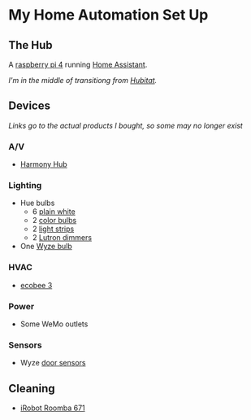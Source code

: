 # My Home Automation Set Up

## The Hub

A [raspberry pi 4](https://amzn.to/3acKqtk) running [Home Assistant](https://www.home-assistant.io/).

_I'm in the middle of transitiong from [Hubitat](/hubitat)._

## Devices
_Links go to the actual products I bought, so some may no longer exist_

### A/V
- [Harmony Hub](https://amzn.to/2TugCBJ)

### Lighting
- Hue bulbs
  - 6 [plain white](https://amzn.to/2x24fp1)
  - 2 [color bulbs](https://amzn.to/3ageHYg)
  - 2 [light strips](https://amzn.to/2Ic2GY2)
  - 2 [Lutron dimmers](https://amzn.to/386UGSA)
- One [Wyze bulb](https://wyze.com/wyze-bulb.html)

### HVAC
- [ecobee 3](https://amzn.to/2Tw35th)

### Power
- Some WeMo outlets

### Sensors
- Wyze [door sensors](https://wyze.com/wyze-sense.html)

## Cleaning
- [iRobot Roomba 671](https://amzn.to/2Te8whI)